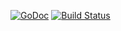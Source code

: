 [![GoDoc](http://godoc.org/github.com/britzc/cron?status.png)](http://godoc.org/github.com/britzc/cron) 
[![Build Status](https://travis-ci.org/britzc/cron.svg?branch=master)](https://travis-ci.org/britzc/cron)
